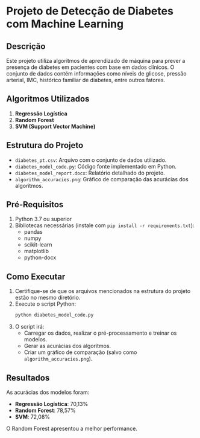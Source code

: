 # Projeto de Detecção de Diabetes com Machine Learning

## Descrição

Este projeto utiliza algoritmos de aprendizado de máquina para prever a presença de diabetes em pacientes com base em dados clínicos. O conjunto de dados contém informações como níveis de glicose, pressão arterial, IMC, histórico familiar de diabetes, entre outros fatores.

## Algoritmos Utilizados

1. **Regressão Logística**
2. **Random Forest**
3. **SVM (Support Vector Machine)**

## Estrutura do Projeto

- `diabetes_pt.csv`: Arquivo com o conjunto de dados utilizado.
- `diabetes_model_code.py`: Código fonte implementado em Python.
- `diabetes_model_report.docx`: Relatório detalhado do projeto.
- `algorithm_accuracies.png`: Gráfico de comparação das acurácias dos algoritmos.

## Pré-Requisitos

1. Python 3.7 ou superior
2. Bibliotecas necessárias (instale com `pip install -r requirements.txt`):
   - pandas
   - numpy
   - scikit-learn
   - matplotlib
   - python-docx

## Como Executar

1. Certifique-se de que os arquivos mencionados na estrutura do projeto estão no mesmo diretório.
2. Execute o script Python:
   ```bash
   python diabetes_model_code.py
   ```
3. O script irá:
   - Carregar os dados, realizar o pré-processamento e treinar os modelos.
   - Gerar as acurácias dos algoritmos.
   - Criar um gráfico de comparação (salvo como `algorithm_accuracies.png`).

## Resultados

As acurácias dos modelos foram:

- **Regressão Logística**: 70,13%
- **Random Forest**: 78,57%
- **SVM**: 72,08%

O Random Forest apresentou a melhor performance.
